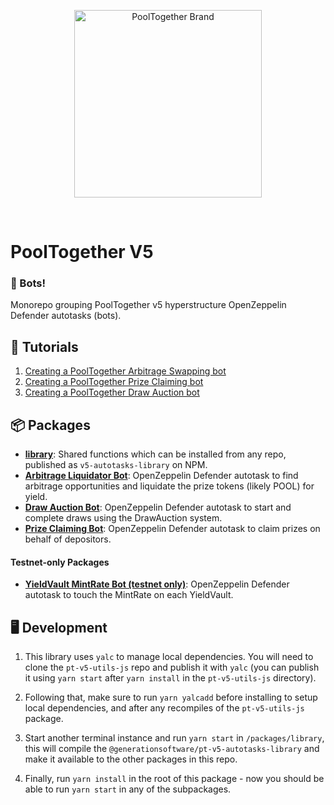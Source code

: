 <p align="center">
  <img src="https://raw.githubusercontent.com/GenerationSoftware/pt-v5-utils-js/main/img/pooltogether-logo--purple@2x.png?raw=true" alt="PoolTogether Brand" style="max-width:100%;" width="300">
</p>

<br />

# PoolTogether V5

### 🤖 Bots!

Monorepo grouping PoolTogether v5 hyperstructure OpenZeppelin Defender autotasks (bots).

## 📖 Tutorials

1. [Creating a PoolTogether Arbitrage Swapping bot](https://mirror.xyz/chuckbergeron-g9.eth/ES-IJduktYPb0X_sBikfqL-PVFRweNpoPrlr01zcVX8)
2. [Creating a PoolTogether Prize Claiming bot](https://mirror.xyz/chuckbergeron-g9.eth/xPSEh1pfjV2IT1yswcsjN2gBBrVf548V8q9W23xxA8U)
3. [Creating a PoolTogether Draw Auction bot](https://mirror.xyz/chuckbergeron-g9.eth/1o-d_ScnJ8F0cer5SRmILMSPxTCn4vlWgN7fkU4FD4o)

## 📦 Packages

- **[library](./packages/library)**: Shared functions which can be installed from any repo, published as `v5-autotasks-library` on NPM.
- **[Arbitrage Liquidator Bot](./packages/liquidator)**: OpenZeppelin Defender autotask to find arbitrage opportunities and liquidate the prize tokens (likely POOL) for yield.
- **[Draw Auction Bot](./packages/draw-auction)**: OpenZeppelin Defender autotask to start and complete draws using the DrawAuction system.
- **[Prize Claiming Bot](./packages/prize-claimer)**: OpenZeppelin Defender autotask to claim prizes on behalf of depositors.

#### Testnet-only Packages

- **[YieldVault MintRate Bot (testnet only)](./packages/yieldvault-mintrate)**: OpenZeppelin Defender autotask to touch the MintRate on each YieldVault.

## 🖥️ Development

1. This library uses `yalc` to manage local dependencies. You will need to clone the `pt-v5-utils-js` repo and publish it with `yalc` (you can publish it using `yarn start` after `yarn install` in the `pt-v5-utils-js` directory).

2. Following that, make sure to run `yarn yalcadd` before installing to setup local dependencies, and after any recompiles of the `pt-v5-utils-js` package.

3. Start another terminal instance and run `yarn start` in `/packages/library`, this will compile the `@generationsoftware/pt-v5-autotasks-library` and make it available to the other packages in this repo.

4. Finally, run `yarn install` in the root of this package - now you should be able to run `yarn start` in any of the subpackages.
